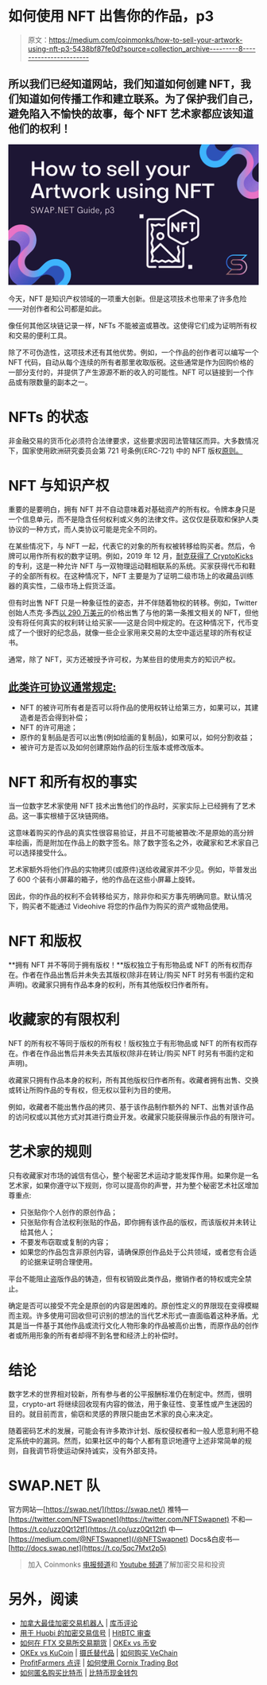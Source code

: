 # 如何使用 NFT 出售你的作品，p3

> 原文：<https://medium.com/coinmonks/how-to-sell-your-artwork-using-nft-p3-5438bf87fe0d?source=collection_archive---------8----------------------->

## 所以我们已经知道网站，我们知道如何创建 NFT，我们知道如何传播工作和建立联系。为了保护我们自己，避免陷入不愉快的故事，每个 NFT 艺术家都应该知道他们的权利！

![](img/6b1c28fbdba33844b546c00c0c22036f.png)

今天，NFT 是知识产权领域的一项重大创新。但是这项技术也带来了许多危险——对创作者和公司都是如此。

像任何其他区块链记录一样，NFTs 不能被盗或篡改。这使得它们成为证明所有权和交易的便利工具。

除了不可伪造性，这项技术还有其他优势。例如，一个作品的创作者可以编写一个 NFT 代码，自动从每个连续的所有者那里收取版税。这些通常是作为回购价格的一部分支付的，并提供了产生源源不断的收入的可能性。NFT 可以链接到一个作品或有限数量的副本之一。

# NFTs 的状态

非金融交易的货币化必须符合法律要求，这些要求因司法管辖区而异。大多数情况下，国家使用欧洲研究委员会第 721 号条例(ERC-721) 中的 NFT 版权[原则。](https://eips.ethereum.org/EIPS/eip-721)

# NFT 与知识产权

重要的是要明白，拥有 NFT 并不自动意味着对基础资产的所有权。令牌本身只是一个信息单元，而不是隐含任何权利或义务的法律文件。这仅仅是获取和保护人类协议的一种方式，而人类协议可能是完全不同的。

在某些情况下，与 NFT 一起，代表它的对象的所有权被转移给购买者。然后，令牌可以用作所有权的数字证明。例如，2019 年 12 月，[耐克获得了 CryptoKicks](https://patft.uspto.gov/netacgi/nph-Parser?Sect1=PTO2&Sect2=HITOFF&p=1&u=%2Fnetahtml%2FPTO%2Fsearch-bool.html&r=1&f=G&l=50&co1=AND&d=PTXT&s1=Nike&s2=Crypto&OS=Nike+AND+Crypto&RS=Nike+AND+Crypto) 的专利，这是一种允许 NFT 与一双物理运动鞋相联系的系统。买家获得代币和鞋子的全部所有权。在这种情况下，NFT 主要是为了证明二级市场上的收藏品训练器的真实性，二级市场上假货泛滥。

但有时出售 NFT 只是一种象征性的姿态，并不伴随着物权的转移。例如，Twitter 创始人杰克·多西[以 290 万美元](https://www.forbes.ru/newsroom/tehnologii/424231-osnovatel-twitter-dzhek-dorsi-prodal-svoy-pervyy-tvit-za-29-mln)的价格出售了与他的第一条推文相关的 NFT，但他没有将任何真实的权利转让给买家——这是合同中规定的。在这种情况下，代币变成了一个很好的纪念品，就像一些企业家用来交易的太空中遥远星球的所有权证书。

通常，除了 NFT，买方还被授予许可权，为某些目的使用卖方的知识产权。

## [此类许可协议通常规定:](https://www.mondaq.com/unitedstates/fin-tech/1085354/essential-considerations-in-nft-licensing-agreements)

*   NFT 的被许可所有者是否可以将作品的使用权转让给第三方，如果可以，其建造者是否会得到补偿；
*   NFT 的许可用途；
*   原作的复制品是否可以出售(例如绘画的复制品)，如果可以，如何分割收益；
*   被许可方是否以及如何创建原始作品的衍生版本或修改版本。

# NFT 和所有权的事实

当一位数字艺术家使用 NFT 技术出售他们的作品时，买家实际上已经拥有了艺术品。这一事实根植于区块链网络。

这意味着购买的作品的真实性很容易验证，并且不可能被篡改:不是原始的高分辨率绘画，而是附加在作品上的数字签名。除了数字签名之外，收藏家和艺术家自己可以选择接受什么。

艺术家额外将他们作品的实物拷贝(或原件)送给收藏家并不少见。例如，毕普发出了 600 个装有小屏幕的箱子，他的作品在这些小屏幕上旋转。

因此，你的作品的权利不会转移给买方，除非你和买方事先明确同意。默认情况下，购买者不能通过 Videohive 将您的作品作为购买的资产或物品使用。

# NFT 和版权

**拥有 NFT 并不等同于拥有版权！**版权独立于有形物品或 NFT 的所有权而存在。作者在作品出售后并未失去其版权(除非在转让/购买 NFT 时另有书面约定和声明)。收藏家只拥有作品本身的权利，所有其他版权归作者所有。

# 收藏家的有限权利

NFT 的所有权不等同于版权的所有权！版权独立于有形物品或 NFT 的所有权而存在。作者在作品出售后并未失去其版权(除非在转让/购买 NFT 时另有书面约定和声明)。

收藏家只拥有作品本身的权利，所有其他版权归作者所有。收藏者拥有出售、交换或转让所购作品的专有权，但无权以营利为目的使用。

例如，收藏者不能出售作品的拷贝、基于该作品制作额外的 NFT、出售对该作品的访问权或以其他方式对其进行商业开发。收藏家只能获得展示作品的有限许可。

# 艺术家的规则

只有收藏家对市场的诚信有信心，整个秘密艺术运动才能发挥作用。如果你是一名艺术家，如果你遵守以下规则，你可以提高你的声誉，并为整个秘密艺术社区增加尊重点:

*   只张贴你个人创作的原创作品；
*   只张贴你有合法权利张贴的作品，即你拥有该作品的版权，而该版权并未转让给其他人；
*   不要发布窃取或复制的内容；
*   如果您的作品包含非原创内容，请确保原创作品处于公共领域，或者您有合适的论据来证明合理使用。

平台不能阻止盗版作品的铸造，但有权销毁此类作品，撤销作者的特权或完全禁止。

确定是否可以接受不完全是原创的内容是困难的。原创性定义的界限现在变得模糊而主观。许多使用可回收但可识别的想法的当代艺术形式一直面临着这种矛盾。尤其是当一件基于其他作品或流行文化人物形象的作品被高价出售，而原作品的创作者或所用形象的所有者却得不到名誉和经济上的补偿时。

# 结论

数字艺术的世界相对较新，所有参与者的公平报酬标准仍在制定中。然而，很明显，crypto-art 将继续回收现有内容的做法，用于象征性、变革性或产生迷因的目的。就目前而言，偷窃和灵感的界限只能由艺术家的良心来决定。

随着密码艺术的发展，可能会有许多欺诈计划、版权侵权者和一般人愿意利用不稳定系统中的漏洞。然而，如果社区中的每个人都有意识地遵守上述非常简单的规则，自我调节将使运动保持诚实，没有外部支持。

# SWAP.NET 队
官方网站—[https://swap.net/](https://swap.net/)
推特—[https://twitter.com/NFTSwapnet](https://twitter.com/NFTSwapnet)
不和—[https://t.co/uzz0Qt12tf](https://t.co/uzz0Qt12tf)
中—[https://medium.com/@NFTSwapnet](/@NFTSwapnet)
Docs&白皮书—[http://docs.swap.net](https://t.co/5qc7Mxt2p5)

> 加入 Coinmonks [电报频道](https://t.me/coincodecap)和 [Youtube 频道](https://www.youtube.com/c/coinmonks/videos)了解加密交易和投资

# 另外，阅读

*   [加拿大最佳加密交易机器人](https://coincodecap.com/5-best-crypto-trading-bots-in-canada) | [库币评论](https://coincodecap.com/kucoin-review)
*   [用于 Huobi 的加密交易信号](https://coincodecap.com/huobi-crypto-trading-signals) | [HitBTC 审查](/coinmonks/hitbtc-review-c5143c5d53c2)
*   [如何在 FTX 交易所交易期货](https://coincodecap.com/ftx-futures-trading) | [OKEx vs 币安](https://coincodecap.com/okex-vs-binance)
*   [OKEx vs KuCoin](https://coincodecap.com/okex-kucoin) | [摄氏替代品](https://coincodecap.com/celsius-alternatives) | [如何购买 VeChain](https://coincodecap.com/buy-vechain)
*   [ProfitFarmers 点评](https://coincodecap.com/profitfarmers-review) | [如何使用 Cornix Trading Bot](https://coincodecap.com/cornix-trading-bot)
*   [如何匿名购买比特币](https://coincodecap.com/buy-bitcoin-anonymously) | [比特币现金钱包](https://coincodecap.com/bitcoin-cash-wallets)